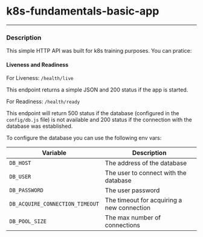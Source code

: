 # k8s-fundamentals-basic-app
___

### Description

This simple HTTP API was built for k8s training purposes. You can pratice:

#### Liveness and Readiness

For Liveness: `/health/live`

This endpoint returns a simple JSON and 200 status if the app is started.

For Readiness: `/health/ready`

This endpoint will return 500 status if the database (configured in the `config/db.js` file) is not available 
and 200 status if the connection with the database was established.

To configure the database you can use the following env vars:

| Variable                        | Description                                |
|---------------------------------|--------------------------------------------|
| `DB_HOST`                       | The address of the database                |
| `DB_USER`                       | The user to connect with the database      |
| `DB_PASSWORD`                   | The user password                          |
| `DB_ACQUIRE_CONNECTION_TIMEOUT` | The timeout for acquiring a new connection |
 | `DB_POOL_SIZE`                  | The max number of connections              |